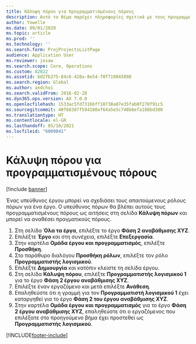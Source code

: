 ```yaml
---
title: Κάλυψη πόρου για προγραμματισμένους πόρους
description: Αυτό το θέμα παρέχει πληροφορίες σχετικά με τους προγραμματισμένους πόρους για ένα έργο.
author: Yowelle
ms.date: 09/01/2020
ms.topic: article
ms.prod: ''
ms.technology: ''
ms.search.form: ProjProjectsListPage
audience: Application User
ms.reviewer: josaw
ms.search.scope: Core, Operations
ms.custom: 82022
ms.assetid: bd2fb375-84c6-428a-8e54-f0f719045898
ms.search.region: Global
ms.author: andchoi
ms.search.validFrom: 2016-02-28
ms.dyn365.ops.version: AX 7.0.0
ms.openlocfilehash: 1533ac5fd7316bff10738a87e35fab0f270f91c5
ms.sourcegitcommit: 40f68387f594180af64a5e5c748b6efa188bd300
ms.translationtype: HT
ms.contentlocale: el-GR
ms.lasthandoff: 05/10/2021
ms.locfileid: "6009841"
---
```

# <a name="resource-fulfillment-for-planned-resources"></a>Κάλυψη πόρου για προγραμματισμένους πόρους

[!include [banner](../includes/banner.md)]

Ένας υπεύθυνος έργου μπορεί να σχεδιάσει τους απαιτούμενους ρόλους πόρων για ένα έργο. Ο υπεύθυνος πόρων θα βλέπει αυτούς τους προγραμματισμένους πόρους ως αιτήσεις στη σελίδα **Κάλυψη πόρων** και μπορεί να αναθέσει πραγματικούς πόρους.

1. Στη σελίδα **Όλα τα έργα**, επιλέξτε το έργο **Φάση 2 αναβάθμισης XYZ**.
2. Επιλέξτε **Έργο** και στη συνέχεια, επιλέξτε **Επεξεργασία**.
3. Στην καρτέλα **Ομάδα έργου και προγραμματισμός**, επιλέξτε **Προσθήκη**.
4. Στο παράθυρο διαλόγου **Προσθήκη ρόλων**, επιλέξτε τον ρόλο **Προγραμματιστής λογισμικού**.
5. Επιλέξτε **Δημιουργία** και κατόπιν κλείστε τη σελίδα έργου.
6. Στη σελίδα **Κάλυψη πόρου**, επιλέξτε **Προγραμματιστής λογισμικού 1** για το έργο **Φάση 2 έργου αναβάθμισης XYZ**.
7. Επιλέξτε έναν εργαζόμενο και μετά επιλέξτε **Ανάθεση**.
8. Επαληθεύστε ότι η γραμμή για τον **Προγραμματιστή λογισμικού 1** έχει καταργηθεί για το έργο **Φάση 2 του έργου αναβάθμισης XYZ**.
9. Στην καρτέλα **Ομάδα έργου και προγραμματισμός** για το έργο **Φάση 2 έργου αναβάθμισης XYZ**, επαληθεύστε ότι ο εργαζόμενος που επιλέξατε στο προηγούμενο βήμα έχει προστεθεί ως **Προγραμματιστής λογισμικού**.


[!INCLUDE[footer-include](../includes/footer-banner.md)]